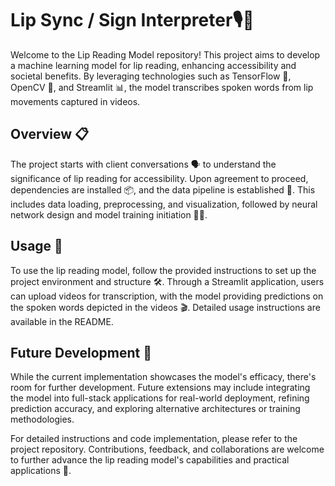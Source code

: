 # Lip Sync / Sign Interpreter🎙️🤖

Welcome to the Lip Reading Model repository! This project aims to develop a machine learning model for lip reading, enhancing accessibility and societal benefits. By leveraging technologies such as TensorFlow 🧠, OpenCV 🎥, and Streamlit 📊, the model transcribes spoken words from lip movements captured in videos.

## Overview 📋

The project starts with client conversations 🗣️ to understand the significance of lip reading for accessibility. Upon agreement to proceed, dependencies are installed 📦, and the data pipeline is established 🚀. This includes data loading, preprocessing, and visualization, followed by neural network design and model training initiation 🏋️‍♂️.

## Usage 🚀

To use the lip reading model, follow the provided instructions to set up the project environment and structure 🛠️. Through a Streamlit application, users can upload videos for transcription, with the model providing predictions on the spoken words depicted in the videos 🎬. Detailed usage instructions are available in the README.

## Future Development 🔮

While the current implementation showcases the model's efficacy, there's room for further development. Future extensions may include integrating the model into full-stack applications for real-world deployment, refining prediction accuracy, and exploring alternative architectures or training methodologies.

For detailed instructions and code implementation, please refer to the project repository. Contributions, feedback, and collaborations are welcome to further advance the lip reading model's capabilities and practical applications 🌟.
